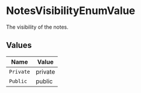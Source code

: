 # NotesVisibilityEnumValue

The visibility of the notes.


## Values

| Name      | Value     |
| --------- | --------- |
| `Private` | private   |
| `Public`  | public    |